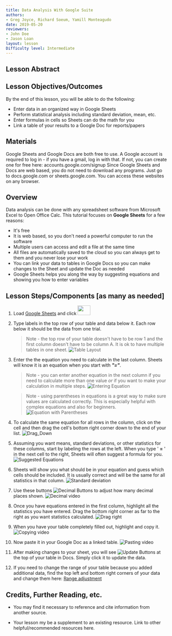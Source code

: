 ```yaml
---
title: Data Analysis With Google Suite
authors:
- Greg Joyce, Richard Soeum, Yamill Monteagudo
date: 2019-05-20
reviewers:
- John Doe
- Jason Loan
layout: lesson
Difficulty level: Intermediate
---
```


## Lesson Abstract

## Lesson Objectives/Outcomes

By the end of this lesson, you will be able to do the following:

* Enter data in an organized way in Google Sheets
* Perform statistical analysis including standard deviation, mean, etc.
* Enter formulas in cells so Sheets can do the math for you
* Link a table of your results to a Google Doc for reports/papers


## Materials

Google Sheets and Google Docs are both free to use. A Google account is required to log in - if you have a gmail, log in with that. If not, you can create one for free here: accounts.google.com/signup
Since Google Sheets and Docs are web based, you do not need to download any programs. Just go to docs.google.com or sheets.google.com. You can access these websites on any browser.

## Overview

Data analysis can be done with any spreadsheet software from Microsoft Excel to Open Office Calc. This tutorial focuses on **Google Sheets** for a few reasons:

* It's free
* It is web based, so you don't need a powerful computer to run the software
* Multiple users can access and edit a file at the same time
* All files are automatically saved to the cloud so you can always get to them and you never lose your work
* You can link your data to tables in Google Docs so you can make changes to the Sheet and update the Doc as needed
* Google Sheets helps you along the way by suggesting equations and showing you how to enter variables

## Lesson Steps/Components [as many as needed]


1. Load [Google Sheets](https://www.google.com ) and click <img src="https://raw.githubusercontent.com/ymonteagudo9896/pierce-hacker-submissions/master/New_file_logo.png" width="40" height="30">

2. Type labels in the top row of your table and data below it. Each row below it should be the data from one trial.

      >Note - the top row of your table doesn't have to be row 1 and the first column doesn't have to be column A. It is ok to have multiple tables in one sheet.
   ![Table Layout](https://raw.githubusercontent.com/ymonteagudo9896/pierce-hacker-submissions/master/lessons/images/GRY/Table_Layout.png)

3. Enter the the equation you need to calculate in the last column. Sheets will know it is an equation when you start with ***"="***.

    >Note - you can enter another equation in the next column if you need to calculate more than one value _or_ if you want to make your calculation in multiple steps. 
   ![Entering Equation](https://raw.githubusercontent.com/ymonteagudo9896/pierce-hacker-submissions/master/lessons/images/GRY/Entering_Equation.gif)

    >Note - using parentheses in equations is a great way to make sure values are calculated correctly. This is especially helpful with complex equations and also for beginners. 
   ![Equation with Parentheses](https://raw.githubusercontent.com/ymonteagudo9896/pierce-hacker-submissions/master/lessons/images/GRY/Equation_with_Parentheses.png) 

4. To calculate the same equation for all rows in the column, click on the cell and then drag the cell's bottom right corner down to the end of your list. ![Drag_Down](https://raw.githubusercontent.com/ymonteagudo9896/pierce-hacker-submissions/master/lessons/images/GRY/Drag_Down.gif)

5. Assuming you want means, standard deviations, or other statistics for these columns, start by labeling the rows at the left. When you type ' **=** ' in the next cell to the right, Sheets will often suggest a formula for you. ![Suggested Equations](https://raw.githubusercontent.com/ymonteagudo9896/pierce-hacker-submissions/master/lessons/images/GRY/Suggested_Equations.png)

6. Sheets will show you what should be in your equation and guess which cells should be included. It is usually correct and will be the same for all statistics in that column. ![Standard deviation](https://raw.githubusercontent.com/ymonteagudo9896/pierce-hacker-submissions/master/lessons/images/GRY/Standard_Deviation.gif)

7. Use these buttons ![Decimal Buttons](https://raw.githubusercontent.com/ymonteagudo9896/pierce-hacker-submissions/master/lessons/images/GRY/Decimal_Buttons.png) to adjust how many decimal places shown. ![Decimal video](https://raw.githubusercontent.com/ymonteagudo9896/pierce-hacker-submissions/master/lessons/images/GRY/Decimals.gif)

8. Once you have equations entered in the first column, highlight all the statistics you have entered. Drag the bottom right corner as far to the right as you want statistics calculated. ![Drag right](https://raw.githubusercontent.com/ymonteagudo9896/pierce-hacker-submissions/master/lessons/images/GRY/Drag_Right.gif)

9. When you have your table completely filled out, highlight and copy it. ![Copying video](https://raw.githubusercontent.com/ymonteagudo9896/pierce-hacker-submissions/master/lessons/images/GRY/Copy.gif)

10. Now paste it in your Google Doc as a linked table. ![Pasting video](https://raw.githubusercontent.com/ymonteagudo9896/pierce-hacker-submissions/master/lessons/images/GRY/Pasting.gif)

11. After making changes to your sheet, you will see ![Update Buttons](https://raw.githubusercontent.com/ymonteagudo9896/pierce-hacker-submissions/master/lessons/images/GRY/Update_Button.png) at the top of your table in Docs. Simply click it to update the data.

12. If you need to change the range of your table because you added additional data, find the top left and bottom right corners of your data and change them here: [Range adjustment](https://raw.githubusercontent.com/ymonteagudo9896/pierce-hacker-submissions/master/lessons/images/GRY/Change_Range.gif)

## Credits, Further Reading, etc.

* You may find it necessary to reference and cite information from another source.

* Your lesson my be a supplement to an existing resource. Link to other helpful/recommended resources here.
<!--stackedit_data:
eyJoaXN0b3J5IjpbMjA2MDkwOTc2NSwtMTYxODQwOTgwNywtMT
QzMTk3MjU3NiwtODk3ODA2NzI2LC0xMzk5MjY0MTg3LDE0ODY2
MjMxNjAsMTY3Mzg2NjI1NiwxMDQzMjAyNjEyLC0xMTI0Mzg2NT
U0LC0xOTM4MDA5Njk0LDExMzY4MDk3NzcsLTE0ODcxNjI2NDcs
LTE3MjkwODIxNzhdfQ==
-->
